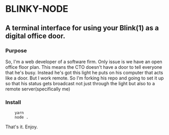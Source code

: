 # BLINKY-NODE
## A terminal interface for using your Blink(1) as a digital office door. 

### Purpose

So, I'm a web developer of a software firm. Only issue is we have an open office floor plan. This means the CTO doesn't have a door to tell everyone that he's busy. Instead he's got this light he puts on his computer that acts like a door.  But I work remote.  So I'm forking his repo and going to set it up so that his status gets broadcast not just through the light but also to a remote server(specifically me)

### Install

```
	yarn
	node .
```

That's it. Enjoy. 
